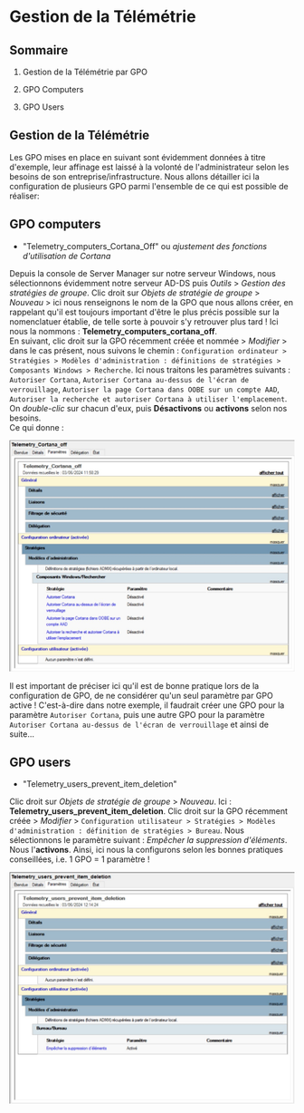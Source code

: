# Gestion de la Télémétrie

## Sommaire

1) Gestion de la Télémétrie par GPO

2) GPO Computers

3) GPO Users

## Gestion de la Télémétrie

Les GPO mises en place en suivant sont évidemment données à titre d'exemple, leur affinage est laissé à la volonté de l'administrateur selon les besoins de son entreprise/infrastructure.
Nous allons détailler ici la configuration de plusieurs GPO parmi l'ensemble de ce qui est possible de réaliser:

##  GPO computers

 - "Telemetry_computers_Cortana_Off" ou *ajustement des fonctions d'utilisation de Cortana*

Depuis la console de Server Manager sur notre serveur Windows, nous sélectionnons évidemment notre serveur AD-DS puis *Outils* > *Gestion des stratégies de groupe*.
Clic droit sur *Objets de stratégie de groupe* > *Nouveau* > ici nous renseignons le nom de la GPO que nous allons créer, en rappelant qu'il est toujours important d'être le plus précis possible sur la nomenclatuer établie, de telle sorte à pouvoir s'y retrouver plus tard !
Ici nous la nommons : **Telemetry_computers_cortana_off**.  
En suivant, clic droit sur la GPO récemment créée et nommée > *Modifier* > dans le cas présent, nous suivons le chemin : ``Configuration ordinateur > Stratégies > Modèles d'administration : définitions de stratégies > Composants Windows > Recherche``. Ici nous traitons les paramètres suivants : ``Autoriser Cortana``, ``Autoriser Cortana au-dessus de l'écran de verrouillage``, ``Autoriser la page Cortana dans OOBE sur un compte AAD``, ``Autoriser la recherche et autoriser Cortana à utiliser l'emplacement``.  
On *double-clic* sur chacun d'eux, puis **Désactivons** ou **activons** selon nos besoins.  
Ce qui donne :

![telemetrie](/S13/ressource/telemetry/tele1.jpg)

Il est important de préciser ici qu'il est de bonne pratique lors de la configuration de GPO, de ne considérer qu'un seul paramètre par GPO active ! C'est-à-dire dans notre exemple, il faudrait créer une GPO pour la paramètre ``Autoriser Cortana``, puis une autre GPO pour la paramètre ``Autoriser Cortana au-dessus de l'écran de verrouillage`` et ainsi de suite...

## GPO users

 - "Telemetry_users_prevent_item_deletion"

Clic droit sur *Objets de stratégie de groupe* > *Nouveau*. Ici : **Telemetry_users_prevent_item_deletion**.
Clic droit sur la GPO récemment créée > *Modifier* > ``Configuration utilisateur > Stratégies > Modèles d'administration : définition de stratégies > Bureau``.
Nous sélectionnons le paramètre suivant : *Empêcher la suppression d'éléments*. Nous l'**activons**.
Ainsi, ici nous la configurons selon les bonnes pratiques conseillées, i.e. 1 GPO = 1 paramètre !

![telemetrie2](/S13/ressource/telemetry/tele2.jpg)